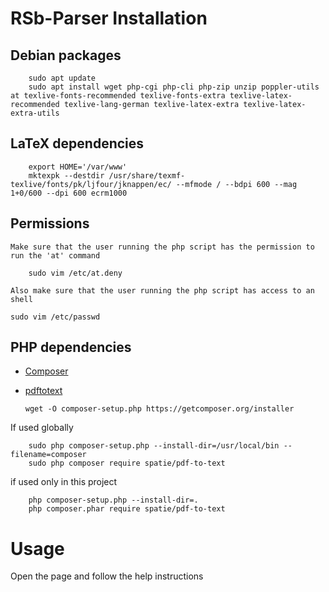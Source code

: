 # RSb-Parser Installation
## Debian packages
        sudo apt update
        sudo apt install wget php-cgi php-cli php-zip unzip poppler-utils at texlive-fonts-recommended texlive-fonts-extra texlive-latex-recommended texlive-lang-german texlive-latex-extra texlive-latex-extra-utils 
## LaTeX dependencies
        export HOME='/var/www'
        mktexpk --destdir /usr/share/texmf-texlive/fonts/pk/ljfour/jknappen/ec/ --mfmode / --bdpi 600 --mag 1+0/600 --dpi 600 ecrm1000
	
## Permissions
	Make sure that the user running the php script has the permission to run the 'at' command
	
        sudo vim /etc/at.deny
	
	Also make sure that the user running the php script has access to an shell 
	
	sudo vim /etc/passwd
	

## PHP dependencies
  - [Composer](https://getcomposer.org/) 
  - [pdftotext](https://github.com/spatie/pdf-to-text)
 
        wget -O composer-setup.php https://getcomposer.org/installer
        
If used globally 
      
        sudo php composer-setup.php --install-dir=/usr/local/bin --filename=composer
        sudo php composer require spatie/pdf-to-text
        
if used only in this project

        php composer-setup.php --install-dir=.
        php composer.phar require spatie/pdf-to-text
        

# Usage
Open the page and follow the help instructions
